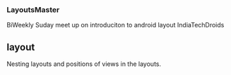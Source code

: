 ### LayoutsMaster
 BiWeekly Suday meet up on introduciton to android layout IndiaTechDroids

## layout
  Nesting layouts and positions of views in the layouts.
